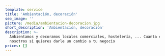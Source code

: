 ```yaml
---
template: service
title: 'Ambientación, decoración'
seo_image: ''
picture: /media/ambientacion-decoracion.jpg
short_description: 'Ambientación, decoración'
description: >-
  Ambientamos y decoramos locales comerciales, hostelería, ... Cuanta con
  nosotros si quieres darle un cambio a tu negocio
prices: []
---
```


